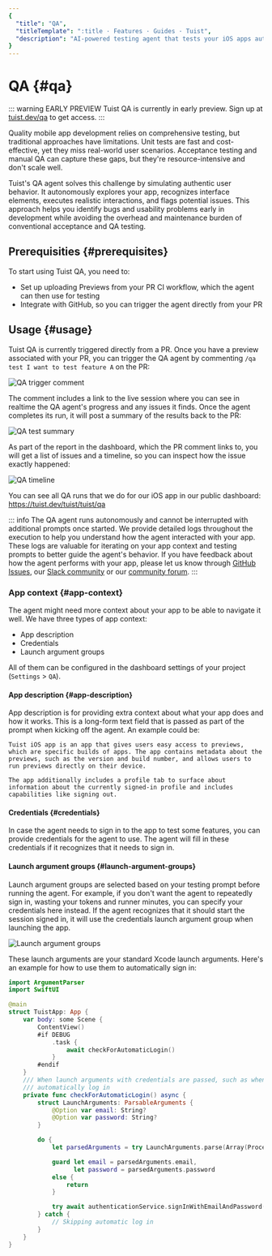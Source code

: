```yaml
---
{
  "title": "QA",
  "titleTemplate": ":title · Features · Guides · Tuist",
  "description": "AI-powered testing agent that tests your iOS apps automatically with comprehensive QA coverage."
}
---
```

# QA {#qa}

::: warning EARLY PREVIEW
Tuist QA is currently in early preview. Sign up at [tuist.dev/qa](https://tuist.dev/qa) to get access.
:::

Quality mobile app development relies on comprehensive testing, but traditional approaches have limitations. Unit tests are fast and cost-effective, yet they miss real-world user scenarios. Acceptance testing and manual QA can capture these gaps, but they're resource-intensive and don't scale well.

Tuist's QA agent solves this challenge by simulating authentic user behavior. It autonomously explores your app, recognizes interface elements, executes realistic interactions, and flags potential issues. This approach helps you identify bugs and usability problems early in development while avoiding the overhead and maintenance burden of conventional acceptance and QA testing.

## Prerequisities {#prerequisites}

To start using Tuist QA, you need to:
- Set up uploading <LocalizedLink href="/guides/features/previews">Previews</LocalizedLink> from your PR CI workflow, which the agent can then use for testing
- <LocalizedLink href="/guides/integrations/gitforge/github">Integrate</LocalizedLink> with GitHub, so you can trigger the agent directly from your PR

## Usage {#usage}

Tuist QA is currently triggered directly from a PR. Once you have a preview associated with your PR, you can trigger the QA agent by commenting `/qa test I want to test feature A` on the PR:

![QA trigger comment](/images/guides/features/qa/qa-trigger-comment.png)

The comment includes a link to the live session where you can see in realtime the QA agent's progress and any issues it finds. Once the agent completes its run, it will post a summary of the results back to the PR:

![QA test summary](/images/guides/features/qa/qa-test-summary.png)

As part of the report in the dashboard, which the PR comment links to, you will get a list of issues and a timeline, so you can inspect how the issue exactly happened:

![QA timeline](/images/guides/features/qa/qa-timeline.png)

You can see all QA runs that we do for our <LocalizedLink href="/guides/features/previews#tuist-ios-app">iOS app</LocalizedLink> in our public dashboard: https://tuist.dev/tuist/tuist/qa

::: info
The QA agent runs autonomously and cannot be interrupted with additional prompts once started. We provide detailed logs throughout the execution to help you understand how the agent interacted with your app. These logs are valuable for iterating on your app context and testing prompts to better guide the agent's behavior. If you have feedback about how the agent performs with your app, please let us know through [GitHub Issues](https://github.com/tuist/tuist/issues), our [Slack community](https://slack.tuist.dev) or our [community forum](https://community.tuist.dev).
:::

### App context {#app-context}

The agent might need more context about your app to be able to navigate it well. We have three types of app context:
- App description
- Credentials
- Launch argument groups

All of them can be configured in the dashboard settings of your project (`Settings` > `QA`).

#### App description {#app-description}

App description is for providing extra context about what your app does and how it works. This is a long-form text field that is passed as part of the prompt when kicking off the agent. An example could be:

```
Tuist iOS app is an app that gives users easy access to previews, which are specific builds of apps. The app contains metadata about the previews, such as the version and build number, and allows users to run previews directly on their device.

The app additionally includes a profile tab to surface about information about the currently signed-in profile and includes capabilities like signing out.
```

#### Credentials {#credentials}

In case the agent needs to sign in to the app to test some features, you can provide credentials for the agent to use. The agent will fill in these credentials if it recognizes that it needs to sign in.

#### Launch argument groups {#launch-argument-groups}

Launch argument groups are selected based on your testing prompt before running the agent. For example, if you don't want the agent to repeatedly sign in, wasting your tokens and runner minutes, you can specify your credentials here instead. If the agent recognizes that it should start the session signed in, it will use the credentials launch argument group when launching the app.

![Launch argument groups](/images/guides/features/qa/launch-argument-groups.png)

These launch arguments are your standard Xcode launch arguments. Here's an example for how to use them to automatically sign in:

```swift
import ArgumentParser
import SwiftUI

@main
struct TuistApp: App {
    var body: some Scene {
        ContentView()
        #if DEBUG
            .task {
                await checkForAutomaticLogin()
            }
        #endif
    }
    /// When launch arguments with credentials are passed, such as when running QA tests, we can skip the log in and
    /// automatically log in
    private func checkForAutomaticLogin() async {
        struct LaunchArguments: ParsableArguments {
            @Option var email: String?
            @Option var password: String?
        }

        do {
            let parsedArguments = try LaunchArguments.parse(Array(ProcessInfo.processInfo.arguments.dropFirst()))

            guard let email = parsedArguments.email,
                  let password = parsedArguments.password
            else {
                return
            }

            try await authenticationService.signInWithEmailAndPassword(email: email, password: password)
        } catch {
            // Skipping automatic log in
        }
    }
}
```
